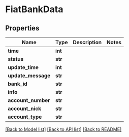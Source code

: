 # FiatBankData

## Properties
Name | Type | Description | Notes
------------ | ------------- | ------------- | -------------
**time** | **int** |  | 
**status** | **str** |  | 
**update_time** | **int** |  | 
**update_message** | **str** |  | 
**bank_id** | **str** |  | 
**info** | **str** |  | 
**account_number** | **str** |  | 
**account_nick** | **str** |  | 
**account_type** | **str** |  | 

[[Back to Model list]](../README.md#documentation-for-models) [[Back to API list]](../README.md#documentation-for-api-endpoints) [[Back to README]](../README.md)



